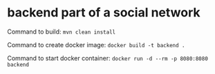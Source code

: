 # backend part of a social network

Command to build: `mvn clean install`

Command to create docker image: `docker build -t backend .`

Command to start docker container: `docker run -d --rm -p 8080:8080 backend`